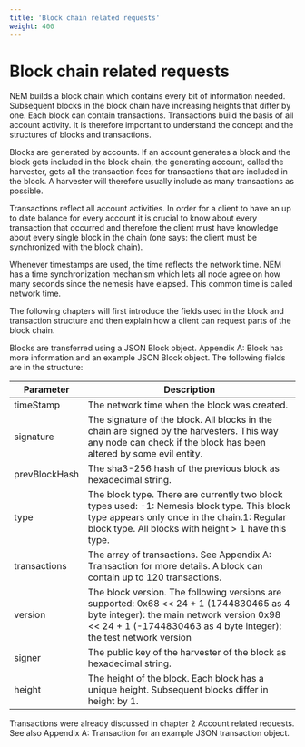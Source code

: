 ```yaml
---
title: 'Block chain related requests'
weight: 400
---
```


 
# Block chain related requests 
NEM builds a block chain which contains every bit of information needed. Subsequent blocks in the block chain have increasing heights that differ by one. Each block can contain transactions. Transactions build the basis of all account activity. It is therefore important to understand the concept and the structures of blocks and transactions.

 
Blocks are generated by accounts. If an account generates a block and the block gets included in the block chain, the generating account, called the harvester, gets all the transaction fees for transactions that are included in the block. A harvester will therefore usually include as many transactions as possible.

 
Transactions reflect all account activities. In order for a client to have an up to date balance for every account it is crucial to know about every transaction that occurred and therefore the client must have knowledge about every single block in the chain (one says: the client must be synchronized with the block chain).

 
Whenever timestamps are used, the time reflects the network time. NEM has a time synchronization mechanism which lets all node agree on how many seconds since the nemesis have elapsed. This common time is called network time.

 
The following chapters will first introduce the fields used in the block and transaction structure and then explain how a client can request parts of the block chain.

 
Blocks are transferred using a JSON Block object. Appendix A: Block has more information and an example JSON Block object. The following fields are in the structure: 

 

| Parameter | Description |
|------|------|
|  timeStamp   |  The network time when the block was created.   |
|  signature   |  The signature of the block. All blocks in the chain are signed by the harvesters. This way any node can check if the block has been altered by some evil entity.   |
|  prevBlockHash   |  The sha3-256 hash of the previous block as hexadecimal string.   |
|  type   |  The block type. There are currently two block types used: -1:  Nemesis block type. This block type appears only once in the chain.1:  Regular block type. All blocks with height &gt; 1 have this type.   |
|  transactions   |  The array of transactions. See Appendix A: Transaction for more details. A block can contain up to 120 transactions.    |
|  version   |  The block version. The following versions are supported: 0x68 &lt;&lt; 24 + 1 (1744830465 as 4 byte integer): the main network version 0x98 &lt;&lt; 24 + 1 (-1744830463 as 4 byte integer): the test network version   |
|  signer   |  The public key of the harvester of the block as hexadecimal string.   |
|  height   |  The height of the block. Each block has a unique height. Subsequent blocks differ in height by 1.   |

 
Transactions were already discussed in chapter 2 Account related requests. See also Appendix A: Transaction for an example JSON transaction object. 

 
